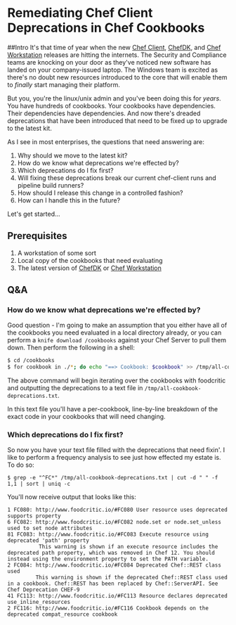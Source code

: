 # Remediating Chef Client Deprecations in Chef Cookbooks

##Intro
It's that time of year when the new [Chef Client](https://github.com/chef/chef), [ChefDK](https://github.com/chef/chef-dk), and [Chef Workstation](https://github.com/chef/chef-workstation) releases are hitting the internets. The Security and Compliance teams are knocking on your door as they've noticed new software has landed on your company-issued laptop. The Windows team is excited as there's no doubt new resources introduced to the core that will enable them to _finally_ start managing their platform.

But you, you're the linux/unix admin and you've been doing this for _years_. You have hundreds of cookbooks. Your cookbooks have dependencies. Their dependencies have dependencies. And now there's dreaded deprecations that have been introduced that need to be fixed up to upgrade to the latest kit.

As I see in most enterprises, the questions that need answering are:

1. Why should we move to the latest kit?
2. How do we know what deprecations we're effected by?
3. Which deprecations do I fix first?
4. Will fixing these deprecations break our current chef-client runs and pipeline build runners?
5. How should I release this change in a controlled fashion?
6. How can I handle this in the future?

Let's get started...

## Prerequisites

1. A workstation of some sort
2. Local copy of the cookbooks that need evaluating
3. The latest version of [ChefDK](https://downloads.chef.io/chefdk) or [Chef Workstation](https://downloads.chef.io/chef-workstation)

## Q&A
### How do we know what deprecations we're effected by?

Good question - I'm going to make an assumption that you either have all of the cookbooks you need evaluated in a local directory already, or you can perform a `knife download /cookbooks` against your Chef Server to pull them down. Then perform the following in a shell:

```bash
$ cd /cookbooks
$ for cookbook in ./*; do echo "==> Cookbook: $cookbook" >> /tmp/all-cookbook-deprecations.txt && chef exec foodcritic -t deprecated "$cookbook" >> /tmp/all-cookbook-deprecations.txt; done
```
The above command will begin iterating over the cookbooks with foodcritic and outputting the deprecations to a text file in `/tmp/all-cookbook-deprecations.txt`.

In this text file you'll have a per-cookbook, line-by-line breakdown of the exact code in your cookbooks that will need changing.

### Which deprecations do I fix first?

So now you have your text file filled with the deprecations that need fixin'. I like to perform a frequency analysis to see just how effected my estate is. To do so:

```
$ grep -e "^FC*" /tmp/all-cookbook-deprecations.txt | cut -d " " -f 1,1 | sort | uniq -c
```

You'll now receive output that looks like this:

```
1 FC080: http://www.foodcritic.io/#FC080 User resource uses deprecated supports property
6 FC082: http://www.foodcritic.io/#FC082 node.set or node.set_unless used to set node attributes
81 FC083: http://www.foodcritic.io/#FC083 Execute resource using deprecated 'path' property
          This warning is shown if an execute resource includes the deprecated path property, which was removed in Chef 12. You should instead using the environment property to set the PATH variable.
2 FC084: http://www.foodcritic.io/#FC084 Deprecated Chef::REST class used
         This warning is shown if the deprecated Chef::REST class used in a cookbook. Chef::REST has been replaced by Chef::ServerAPI. See Chef Deprecation CHEF-9
41 FC113: http://www.foodcritic.io/#FC113 Resource declares deprecated use_inline_resources
2 FC116: http://www.foodcritic.io/#FC116 Cookbook depends on the deprecated compat_resource cookbook
```